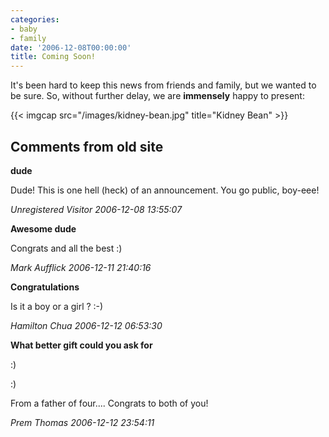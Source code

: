 ```yaml
---
categories:
- baby
- family
date: '2006-12-08T00:00:00'
title: Coming Soon!
---
```



It's been hard to keep this news from friends and family, but we
wanted to be sure. So, without further delay, we are **immensely**
happy to present:

{{< imgcap src="/images/kidney-bean.jpg" title="Kidney Bean" >}} 

<div id="comment-box">
<h2>Comments from old site</h2>

<div class="one-comment">
<p><b>dude</b></p>
<p>
Dude!  This is one hell (heck) of an announcement.  You go public, boy-eee!
</p>
<address class="signature">
<span class="author">Unregistered Visitor</span>
<span class="date">2006-12-08 13:55:07</span>
</address>
</div>

<div class="one-comment">
<p><b>Awesome dude</b></p>
<p>
Congrats and all the best :)
</p>
<address class="signature">
<span class="author">Mark Aufflick</span>
<span class="date">2006-12-11 21:40:16</span>
</address>
</div>

<div class="one-comment">
<p><b>Congratulations</b></p>
<p>
Is it a boy or a girl ? :-)
</p>
<address class="signature">
<span class="author">Hamilton Chua</span>
<span class="date">2006-12-12 06:53:30</span>
</address>
</div>

<div class="one-comment">
<p><b>What better gift could you ask for</b></p>
<p>
:)
</p>
<p>
:)
</p>
<p>
From a father of four.... Congrats to both of you!
</p>
<address class="signature">
<span class="author">Prem Thomas</span>
<span class="date">2006-12-12 23:54:11</span>
</address>
</div>

</div>

